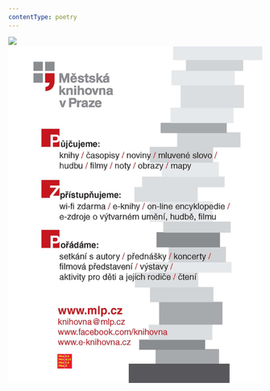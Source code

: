 ```yaml
---
contentType: poetry
---
```


<section>

![](../Images/obalka.jpg)![](./resources/upoutavka_eknihy.jpg)

</section>
